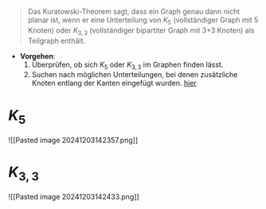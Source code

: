 >Das Kuratowski-Theorem sagt, dass ein Graph genau dann nicht planar ist, wenn er eine Unterteilung von $K_5$​ (vollständiger Graph mit 5 Knoten) oder $K_{3,3}$​ (vollständiger bipartiter Graph mit 3+3 Knoten) als Teilgraph enthält.

- **Vorgehen**:
    1. Überprüfen, ob sich $K_5$​ oder $K_{3,3}$​ im Graphen finden lässt.
    2. Suchen nach möglichen Unterteilungen, bei denen zusätzliche Knoten entlang der Kanten eingefügt wurden. [hier](https://www.youtube.com/watch?v=AYDekpowl3E)
# $K_5$
![[Pasted image 20241203142357.png]]
# $K_{3,3}$
![[Pasted image 20241203142433.png]]
